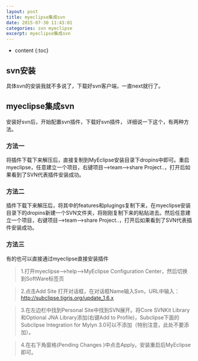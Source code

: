 ```yaml
---
layout: post
title: myeclipse集成svn
date: 2015-07-30 11:43:01
categories: svn myeclipse
excerpt: myeclipse集成svn
---
```


* content
{:toc}
 

## svn安装
 
具体svn的安装我就不多说了，下载好svn客户端，一直next就行了。

## myeclipse集成svn

安装好svn后，开始配置svn插件，下载好svn插件， 详细说一下这个，有两种方法。

### 方法一

将插件下载下来解压后，直接复制到MyEclipse安装目录下dropins中即可。重启myeclipse，任意建立一个项目，右键项目–>team–>share Project..，打开后如果看到了SVN代表插件安装成功。

### 方法二

插件下载下来解压后，将其中的features和plugings复制下来，在myeclipse安装目录下的dropins新建一个SVN文件夹，将刚刚复制下来的粘贴进去。然后任意建立一个项目，右键项目–>team–>share Project..，打开后如果看到了SVN代表插件安装成功。 

### 方法三

有的也可以直接通过myeclipse直接安装插件

>1.打开myeclipse-->help-->MyEclipse Configuration Center，然后切换到SoftWare标签页

>2.点击Add Site 打开对话框，在对话框Name输入Svn，URL中输入：http://subclipse.tigris.org/update_1.6.x

>3.在左边栏中找到Personal Site中找到SVN展开。将Core SVNKit Library和Optional JNA Library添加(右键Add to Profile)，Subclipse下面的Subclipse Integration for Mylyn 3.0可以不添加（特别注意，此处不要添加）。

>4.在右下角窗格(Pending Changes )中点击Apply。安装重启后MyEclipse即可。
